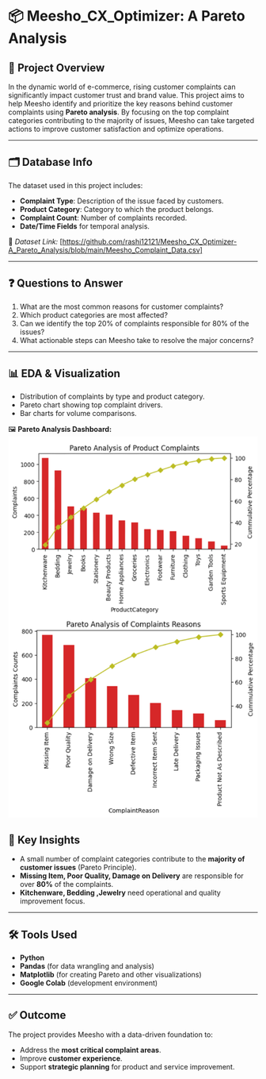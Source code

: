 # 📦 Meesho_CX_Optimizer: A Pareto Analysis

## 🧾 Project Overview

In the dynamic world of e-commerce, rising customer complaints can significantly impact customer trust and brand value. This project aims to help Meesho identify and prioritize the key reasons behind customer complaints using **Pareto analysis**. By focusing on the top complaint categories contributing to the majority of issues, Meesho can take targeted actions to improve customer satisfaction and optimize operations.

---

## 🗂️ Database Info

The dataset used in this project includes:
- **Complaint Type**: Description of the issue faced by customers.
- **Product Category**: Category to which the product belongs.
- **Complaint Count**: Number of complaints recorded.
- **Date/Time Fields** for temporal analysis.

📎 _Dataset Link:_ [https://github.com/rashi12121/Meesho_CX_Optimizer-A_Pareto_Analysis/blob/main/Meesho_Complaint_Data.csv]

---

## ❓ Questions to Answer

1. What are the most common reasons for customer complaints?
2. Which product categories are most affected?
3. Can we identify the top 20% of complaints responsible for 80% of the issues?
4. What actionable steps can Meesho take to resolve the major concerns?

---

## 📊 EDA & Visualization

- Distribution of complaints by type and product category.
- Pareto chart showing top complaint drivers.
- Bar charts for volume comparisons.

🖼️ **Pareto Analysis Dashboard:**  
![Dashboard](https://github.com/rashi12121/Meesho_CX_Optimizer-A_Pareto_Analysis/blob/main/Meesho_Pareto_Analysis.png)


## 🧠 Key Insights

- A small number of complaint categories contribute to the **majority of customer issues** (Pareto Principle).
- **Missing Item, Poor Quality, Damage on Delivery** are responsible for over **80%** of the complaints.
- **Kitchenware, Bedding	,Jewelry** need operational and quality improvement focus.

---

## 🛠️ Tools Used

- **Python**
- **Pandas** (for data wrangling and analysis)
- **Matplotlib** (for creating Pareto and other visualizations)
- **Google Colab** (development environment)

---

## ✅ Outcome

The project provides Meesho with a data-driven foundation to:
- Address the **most critical complaint areas**.
- Improve **customer experience**.
- Support **strategic planning** for product and service improvement.

